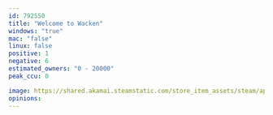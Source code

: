```yaml
---
id: 792550
title: "Welcome to Wacken"
windows: "true"
mac: "false"
linux: false
positive: 1
negative: 6
estimated_owners: "0 - 20000"
peak_ccu: 0

image: https://shared.akamai.steamstatic.com/store_item_assets/steam/apps/792550/header.jpg?t=1521574353
opinions:
---
```

